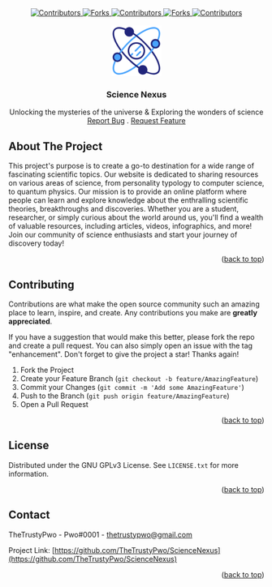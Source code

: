 <div align="center">
  <a href="https://github.com/TheTrustyPwo/ScienceNexus/graphs/contributors" target="_blank">
    <img src="https://img.shields.io/github/contributors/TheTrustyPwo/ScienceNexus.svg?style=for-the-badge" alt="Contributors">
  </a>
  <a href="https://github.com/TheTrustyPwo/ScienceNexus/network/members" target="_blank">
    <img src="https://img.shields.io/github/forks/TheTrustyPwo/ScienceNexus.svg?style=for-the-badge" alt="Forks">
  </a>
  <a href="https://github.com/TheTrustyPwo/ScienceNexus/stargazers" target="_blank">
    <img src="https://img.shields.io/github/stars/TheTrustyPwo/ScienceNexus.svg?style=for-the-badge" alt="Contributors">
  </a>
  <a href="https://github.com/TheTrustyPwo/ScienceNexus/issues" target="_blank">
    <img src="https://img.shields.io/github/issues/TheTrustyPwo/ScienceNexus.svg?style=for-the-badge" alt="Forks">
  </a>
  <a href="https://github.com/TheTrustyPwo/ScienceNexus/blob/master/LICENSE.txt" target="_blank">
    <img src="https://img.shields.io/github/license/TheTrustyPwo/ScienceNexus.svg?style=for-the-badge" alt="Contributors">
  </a>
</div>


<!-- PROJECT TITLE -->

<br>
<div align="center">

  <a href="https://github.com/TheTrustyPwo/ScienceNexus">
    <img src="assets/icon.png" alt="Logo" width="100" height="100">
  </a>

  <h3 align="center"><b>Science Nexus</b></h3>

  <p align="center">
    Unlocking the mysteries of the universe & Exploring the wonders of science 
    <br>
    <a href="https://github.com/TheTrustyPwo/ScienceNexus/issues">Report Bug</a>
    .
    <a href="https://github.com/TheTrustyPwo/ScienceNexus/issues">Request Feature</a>
  </p>
</div>



<!-- ABOUT THE PROJECT -->

## About The Project

This project's purpose is to create a go-to destination for a wide range of fascinating scientific topics. Our website is dedicated to sharing resources on various areas of science, from personality typology to computer science, to quantum physics. Our mission is to provide an online platform where people can learn and explore knowledge about the enthralling scientific theories, breakthroughs and discoveries. Whether you are a student, researcher, or simply curious about the world around us, you'll find a wealth of valuable resources, including articles, videos, infographics, and more! Join our community of science enthusiasts and start your journey of discovery today!

<p align="right">(<a href="#top">back to top</a>)</p>


<!-- CONTRIBUTING -->

## Contributing

Contributions are what make the open source community such an amazing place to learn, inspire, and create. Any contributions you make are **greatly appreciated**.

If you have a suggestion that would make this better, please fork the repo and create a pull request. You can also simply open an issue with the tag "enhancement".
Don't forget to give the project a star! Thanks again!

1. Fork the Project
2. Create your Feature Branch (`git checkout -b feature/AmazingFeature`)
3. Commit your Changes (`git commit -m 'Add some AmazingFeature'`)
4. Push to the Branch (`git push origin feature/AmazingFeature`)
5. Open a Pull Request

<p align="right">(<a href="#readme-top">back to top</a>)</p>


<!-- LICENSE -->

## License

Distributed under the GNU GPLv3 License. See `LICENSE.txt` for more information.

<p align="right">(<a href="#top">back to top</a>)</p>


<!-- CONTACT -->

## Contact

TheTrustyPwo - Pwo#0001 - thetrustypwo@gmail.com

Project Link: [https://github.com/TheTrustyPwo/ScienceNexus](https://github.com/TheTrustyPwo/ScienceNexus)

<p align="right">(<a href="#top">back to top</a>)</p>